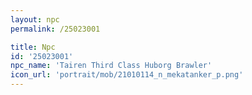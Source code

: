```yaml
---
layout: npc
permalink: /25023001

title: Npc
id: '25023001'
npc_name: 'Tairen Third Class Huborg Brawler'
icon_url: 'portrait/mob/21010114_n_mekatanker_p.png'
---
```

